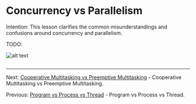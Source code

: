 # Concurrency vs Parallelism

Intention: This lesson clarifies the common misunderstandings and confusions around concurrency and parallelism.

TODO:

![alt text](../../etc/multithreading/img.png "Img")

```java

```

<hr>

Next: [Cooperative Multitasking vs Preemptive Multitasking](chapter_4.md "Cooperative Multitasking vs Preemptive Multitasking") -
Cooperative Multitasking vs Preemptive Multitasking.

Previous: [Program vs Process vs Thread](chapter_2.md "Program vs Process vs Thread") - Program vs Process vs Thread.
